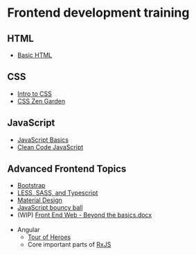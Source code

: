 # Frontend development training

## **HTML**
  * [Basic HTML](training-material-design-assignment-1)

## **CSS**
  * [Intro to CSS](training-material-design-assignment-2)
  * [CSS Zen Garden](training-material-design-assignment-5)

## **JavaScript**
  * [JavaScript Basics](JavaScript-Basics)
  * [Clean Code JavaScript](training-material-clean-code-javascript)

## **Advanced Frontend Topics**
  * [Bootstrap](training-material-design-assignment-3)
  * [LESS, SASS, and Typescript](training-material-design-assignment-6)
  * [Material Design](training-material-design-assignment-7)
  * [JavaScript bouncy ball](Training-material-JavaScript-bouncy-ball-(WIP))
  * (WIP) [Front End Web - Beyond the basics.docx](uploads/006c781a9619a4356e4714d1ee68ddb2/Front_End_Web_-_Beyond_the_basics.docx)<br><br>
  * Angular 
    - [Tour of Heroes](https://angular.io/tutorial)
    - Core important parts of [RxJS](https://levelup.gitconnected.com/rxjs-terms-you-must-know-in-angular-8265309c8f94)